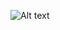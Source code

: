 ![Alt text](![image](https://64.media.tumblr.com/22cad8668bd0e4306937c6c0a868b9d4/21e3d45c2409fb6d-b2/s540x810/dfa7e971c1347e0ddda1a8739b3865c7f1dccaa8.gifv))
